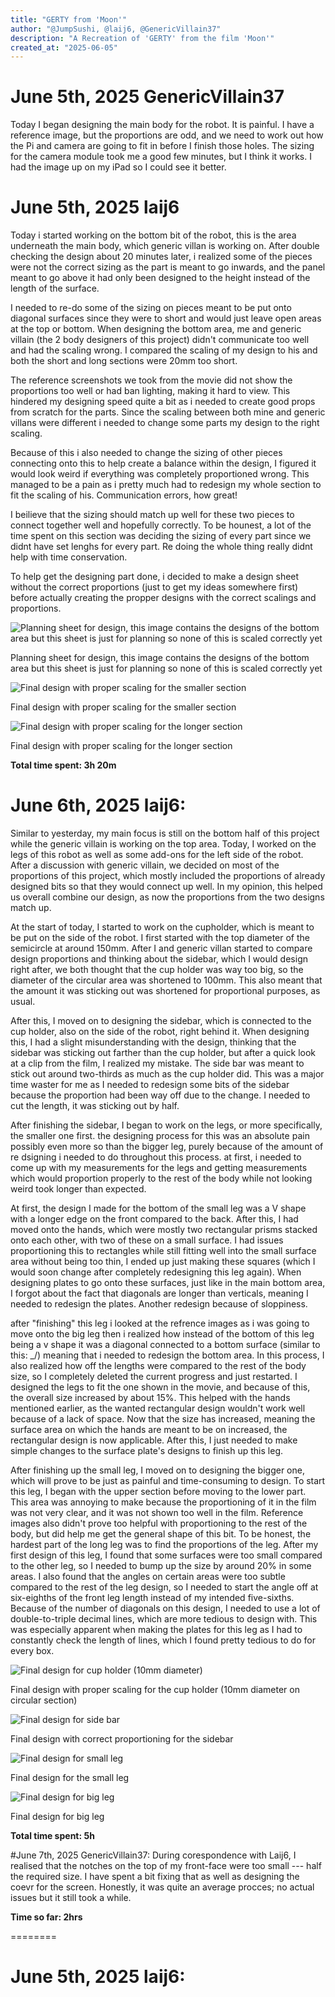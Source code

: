 ```yaml
---
title: "GERTY from 'Moon'"
author: "@JumpSushi, @laij6, @GenericVillain37"
description: "A Recreation of 'GERTY' from the film 'Moon'"
created_at: "2025-06-05"
---
```

# June 5th, 2025 GenericVillain37
Today I began designing the main body for the robot. It is painful. I have a reference image, but the proportions are odd, and we need to work out how the Pi and camera are going to fit in before I finish those holes. The sizing for the camera module took me a good few minutes, but I think it works. I had the image up on my iPad so I could see it better.

# June 5th, 2025 laij6
Today i started working on the bottom bit of the robot, this is the area underneath the main body, which generic villan is working on. After double checking the design about 20 minutes later, i realized some of the pieces were not the correct sizing as the part is meant to go inwards, and the panel meant to go above it had only been designed to the height instead of the length of the surface.

I needed to re-do some of the sizing on pieces meant to be put onto diagonal surfaces since they were to short and would just leave open areas at the top or bottom. When designing the bottom area, me and generic villain (the 2 body designers of this project) didn't communicate too well and had the scaling wrong. I compared the scaling of my design to his and both the short and long sections were 20mm too short.

The reference screenshots we took from the movie did not show the proportions too well or had ban lighting, making it hard to view. This hindered my designing speed quite a bit as i needed to create good props from scratch for the parts. Since the scaling between both mine and generic villans were different i needed to change some parts my design to the right scaling.

Because of this i also needed to change the sizing of other pieces connecting onto this to help create a balance within the design, I figured it would look weird if everything was completely proportioned wrong. This managed to be a pain as i pretty much had to redesign my whole section to fit the scaling of his. Communication errors, how great!

I beilieve that the sizing should match up well for these two pieces to connect together well and hopefully correctly. To be hounest, a lot of the time spent on this section was deciding the sizing of every part since we didnt have set lenghs for every part. Re doing the whole thing really didnt help with time conservation.

To help get the designing part done, i decided to make a design sheet without the correct proportions (just to get my ideas somewhere first) before actually creating the propper designs with the correct scalings and proportions.

![Planning sheet for design, this image contains the designs of the bottom area but this sheet is just for planning so none of this is scaled correctly yet](https://hc-cdn.hel1.your-objectstorage.com/s/v3/303c9cfb57215923347846b62333bf198c1940cd_img_0757.jpg)

Planning sheet for design, this image contains the designs of the bottom area but this sheet is just for planning so none of this is scaled correctly yet

![Final design with proper scaling for the smaller section](https://hc-cdn.hel1.your-objectstorage.com/s/v3/c0e0af28592d3473bdd0376148fa8f558397328f_img_0759.jpg)

Final design with proper scaling for the smaller section

![Final design with proper scaling for the longer section](https://hc-cdn.hel1.your-objectstorage.com/s/v3/7402a96cb6ebd93e01f7eb74835c36c1828c9571_img_0758.jpg)

Final design with proper scaling for the longer section

**Total time spent: 3h 20m**

# June 6th, 2025 laij6:
Similar to yesterday, my main focus is still on the bottom half of this project while the generic villain is working on the top area. Today, I worked on the legs of this robot as well as some add-ons for the left side of the robot. After a discussion with generic villain, we decided on most of the proportions of this project, which mostly included the proportions of already designed bits so that they would connect up well. In my opinion, this helped us overall combine our design, as now the proportions from the two designs match up. 

At the start of today, I started to work on the cupholder, which is meant to be put on the side of the robot. I first started with the top diameter of the semicircle at around 150mm. After I and generic villan started to compare design proportions and thinking about the sidebar, which I would design right after, we both thought that the cup holder was way too big, so the diameter of the circular area was shortened to 100mm. This also meant that the amount it was sticking out was shortened for proportional purposes, as usual. 

After this, I moved on to designing the sidebar, which is connected to the cup holder, also on the side of the robot, right behind it. When designing this, I had a slight misunderstanding with the design, thinking that the sidebar was sticking out farther than the cup holder, but after a quick look at a clip from the film, I realized my mistake. The side bar was meant to stick out around two-thirds as much as the cup holder did. This was a major time waster for me as I needed to redesign some bits of the sidebar because the proportion had been way off due to the change. I needed to cut the length, it was sticking out by half. 

After finishing the sidebar, I began to work on the legs, or more specifically, the smaller one first. the designing process for this was an absolute pain possibly even more so than the bigger leg, purely because of the amount of re dsigning i needed to do throughout this process. at first, i needed to come up with my measurements for the legs and getting measurements which would proportion properly to the rest of the body while not looking weird took longer than expected. 

At first, the design I made for the bottom of the small leg was a V shape with a longer edge on the front compared to the back. After this, I had moved onto the hands, which were mostly two rectangular prisms stacked onto each other, with two of these on a small surface. I had issues proportioning this to rectangles while still fitting well into the small surface area without being too thin, I ended up just making these squares (which I would soon change after completely redesigning this leg again). When designing plates to go onto these surfaces, just like in the main bottom area, I forgot about the fact that diagonals are longer than verticals, meaning I needed to redesign the plates. Another redesign because of sloppiness. 

after "finishing" this leg i looked at the refrence images as i was going to move onto the big leg then i realized how instead of the bottom of this leg being a v shape it was a diagonal connected to a bottom surface (similar to this: _/) meaning that i needed to redesign the bottom area. In this process, I also realized how off the lengths were compared to the rest of the body size, so I completely deleted the current progress and just restarted. I designed the legs to fit the one shown in the movie, and because of this, the overall size increased by about 15%. This helped with the hands mentioned earlier, as the wanted rectangular design wouldn't work well because of a lack of space. Now that the size has increased, meaning the surface area on which the hands are meant to be on increased, the rectangular design is now applicable. After this, I just needed to make simple changes to the surface plate's designs to finish up this leg. 

After finishing up the small leg, I moved on to designing the bigger one, which will prove to be just as painful and time-consuming to design. To start this leg, I began with the upper section before moving to the lower part. This area was annoying to make because the proportioning of it in the film was not very clear, and it was not shown too well in the film. Reference images also didn't prove too helpful with proportioning to the rest of the body, but did help me get the general shape of this bit. To be honest, the hardest part of the long leg was to find the proportions of the leg. After my first design of this leg, I found that some surfaces were too small compared to the other leg, so I needed to bump up the size by around 20% in some areas. I also found that the angles on certain areas were too subtle compared to the rest of the leg design, so I needed to start the angle off at six-eighths of the front leg length instead of my intended five-sixths. Because of the number of diagonals on this design, I needed to use a lot of double-to-triple decimal lines, which are more tedious to design with. This was especially apparent when making the plates for this leg as I had to constantly check the length of lines, which I found pretty tedious to do for every box.

![Final design for cup holder (10mm diameter)](https://hc-cdn.hel1.your-objectstorage.com/s/v3/0f5875a687ee1e3ddbe382495f91d652d95fa57e_cup_holder___side_notch.png)

Final design with proper scaling for the cup holder (10mm diameter on circular section)

![Final design for side bar](https://hc-cdn.hel1.your-objectstorage.com/s/v3/d6b1e72f4b658dfdf1daaa0e5a8011122c88ab80_side_bar.png)

Final design with correct proportioning for the sidebar

![Final design for small leg](https://hc-cdn.hel1.your-objectstorage.com/s/v3/d71c3be679726c5d9b7c756bca5e020c7f225432_small_leg.png)

Final design for the small leg 

![Final design for big leg](https://hc-cdn.hel1.your-objectstorage.com/s/v3/ea16cd5b586b2cbc1da6b9981482664a1cc360eb_big_leg.png)

Final design for big leg 

**Total time spent: 5h**


#June 7th, 2025 GenericVillain37:
During corespondence with Laij6, I realised that the notches on the top of my front-face were too small --- half the required size. I have spent a bit fixing that as well as designing the coevr for the screen. Honestly, it was quite an average procces; no actual issues but it still took a while. 

**Time so far: 2hrs**

========

# June 5th, 2025 laij6:




